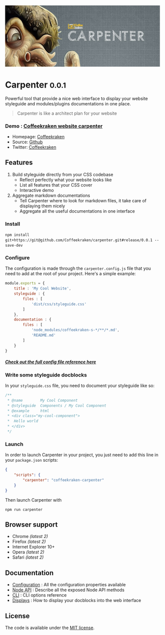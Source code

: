 ![Coffeekraken Carpenter](/.resources/doc-header.jpg)

# Carpenter <small>0.0.1</small>

Powerful tool that provide a nice web interface to display your website styleguide and modules/plugins documentations in one place.

> Carpenter is like a architect plan for your website

### **Demo** : [Coffeekraken website carpenter](http://carpenter.coffeekraken.io)

* Homepage: [Coffeekraken](http://coffeekraken.io)
* Source: [Github](http://github.com/coffeekraken/styleguide)
* Twitter: [Coffeekraken](https://twitter.com/coffeekrakenio)

## Features

1. Build styleguide directly from your CSS codebase
	- Reflect perfectly what your website looks like
	- List all features that your CSS cover
	- Interactive demo
2. Aggregate markdown documentations
	- Tell Carpenter where to look for markdown files, it take care of displaying them nicely
	- Aggregate all the useful documentations in one interface

### Install

```npm install git+https://git@github.com/Coffeekraken/carpenter.git#release/0.0.1 --save-dev```

### Configure

The configuration is made through the ```carpenter.config.js``` file that you need to add at the root of your project.
Here's a simple example:

```js
module.exports = {
	title : 'My Cool Website',
	styleguide : {
		files : [
			'dist/css/styleguide.css'
		]
	},
	documentation : {
		files : [
			'node_modules/coffeekraken-s-*/**/*.md',
			'README.md'
		]
	}
}
```

##### [Check out the full config file reference here](doc/config.md)

### Write some styleguide docblocks

In your ```styleguide.css``` file, you need to document your styleguide like so:

```css
/**
 * @name 		My Cool Component
 * @styleguide 	Components / My Cool Component
 * @example 	html
 * <div class="my-cool-component">
 * 	Hello world
 * </div>
 */
```

### Launch

In order to launch Carpenter in your project, you just need to add this line in your ```package.json``` scripts:

```json
{
	"scripts": {
		"carpenter": "coffeekraken-carpenter"
	}
}
```

Then launch Carpenter with

```
npm run carpenter
```

## Browser support

* Chrome *(latest 2)*
* Firefox *(latest 2)*
* Internet Explorer 10+
* Opera *(latest 2)*
* Safari *(latest 2)*

## Documentation

- [Configuration](doc/config.md) : All the configuration properties available
- [Node API](doc/node-api.md) : Describe all the exposed Node API methods
- [CLI](doc/cli.md) : CLI options reference
- [Displays](doc/displays.md) : How to display your docblocks into the web interface

## License

The code is available under the [MIT license](LICENSE.txt).

